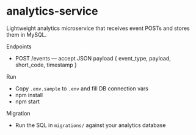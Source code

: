 # analytics-service

Lightweight analytics microservice that receives event POSTs and stores them in MySQL.

Endpoints
- POST /events — accept JSON payload { event_type, payload, short_code, timestamp }

Run
- Copy `.env.sample` to `.env` and fill DB connection vars
- npm install
- npm start

Migration
- Run the SQL in `migrations/` against your analytics database
